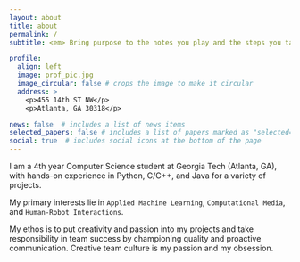 ```yaml
---
layout: about
title: about
permalink: /
subtitle: <em> Bring purpose to the notes you play and the steps you take. - Benjamin Zander </em> 

profile:
  align: left
  image: prof_pic.jpg
  image_circular: false # crops the image to make it circular
  address: >
    <p>455 14th ST NW</p>
    <p>Atlanta, GA 30318</p>

news: false  # includes a list of news items
selected_papers: false # includes a list of papers marked as "selected={true}"
social: true  # includes social icons at the bottom of the page
---
```


I am a 4th year Computer Science student at Georgia Tech (Atlanta, GA), with hands-on experience in Python, C/C++, and Java for a variety of projects.

My primary interests lie in `Applied Machine Learning`, `Computational Media`, and `Human-Robot Interactions`.

My ethos is to put creativity and passion into my projects and take responsibility in team success by championing quality and proactive communication. Creative team culture is my passion and my obsession.